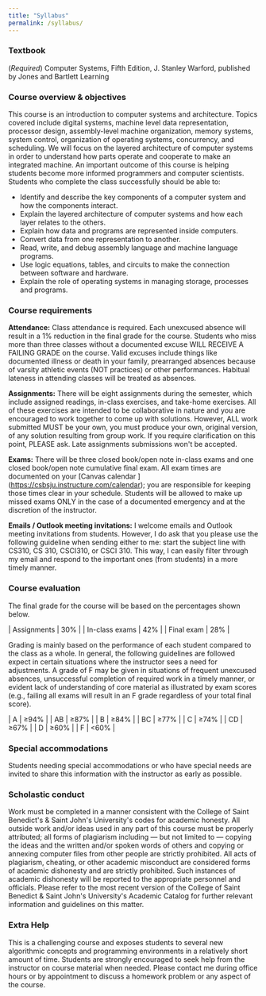 ```yaml
---
title: "Syllabus"
permalink: /syllabus/
---
```


### Textbook
(*Required*) Computer Systems, Fifth Edition, J. Stanley Warford, published by
Jones and Bartlett Learning

### Course overview & objectives
This course is an introduction to computer systems and architecture. Topics
covered include digital systems, machine level data representation, processor
design, assembly-level machine organization, memory systems, system control,
organization of operating systems, concurrency, and scheduling. We will focus on
the layered architecture of computer systems in order to understand how parts
operate and cooperate to make an integrated machine. An important outcome of
this course is helping students become more informed programmers and computer
scientists. Students who complete the class successfully should be able to:
* Identify and describe the key components of a computer system and how the
  components interact. 
* Explain the layered architecture of computer systems and how each layer
  relates to the others. 
* Explain how data and programs are represented inside computers. 
* Convert data from one representation to another. 
* Read, write, and debug assembly language and machine language programs. 
* Use logic equations, tables, and circuits to make the connection between
  software and hardware. 
* Explain the role of operating systems in managing storage, processes and
  programs.

### Course requirements
**Attendance:** Class attendance is required. Each unexcused absence will result
in a 1% reduction in the final grade for the course. Students who miss more than
three classes without a documented excuse WILL RECEIVE A FAILING GRADE on the
course. Valid excuses include things like documented illness or death in your
family, prearranged absences because of varsity athletic events (NOT practices)
or other performances. Habitual lateness in attending classes will be treated as
absences. 

**Assignments:** There will be eight assignments during the semester, which
include assigned readings, in-class exercises, and take-home exercises. All of
these exercises are intended to be collaborative in nature and you are
encouraged to work together to come up with solutions. However, ALL work
submitted MUST be your own, you must produce your own, original version, of any
solution resulting from group work. If you require clarification on this point,
PLEASE ask. Late assignments submissions won't be accepted.

**Exams:** There will be three closed book/open note in-class exams and one
closed book/open note cumulative final exam. All exam times are documented on
your [Canvas calendar <span class="fa
fa-external-link" aria-hidden="true"></span>]
(https://csbsju.instructure.com/calendar); you are responsible for keeping
those times clear in your schedule. Students will be allowed to make up missed
exams ONLY in the case of a documented emergency and at the discretion of the
instructor.

**Emails / Outlook meeting invitations:** I welcome emails and Outlook meeting
invitations from students. However, I do ask that you please use the following
guideline when sending either to me: start the subject line with CS310, CS 310,
CSCI310, or CSCI 310. This way, I can easily filter through my email and respond
to the important ones (from students) in a more timely manner.

### Course evaluation
The final grade for the course will be based on the percentages shown below.

| Assignments    | 30% |
| In-class exams | 42% |
| Final exam     | 28% |

Grading is mainly based on the performance of each student compared to the class
as a whole. In general, the following guidelines are followed expect in certain
situations where the instructor sees a need for adjustments. A grade of F may be
given in situations of frequent unexcused absences, unsuccessful completion of
required work in a timely manner, or evident lack of understanding of core
material as illustrated by exam scores (e.g., failing all exams will result in
an F grade regardless of your total final score).

| A  | &ge;94% |
| AB | &ge;87% |
| B  | &ge;84% |
| BC | &ge;77% |
| C  | &ge;74% |
| CD | &ge;67% |
| D  | &ge;60% |
| F  | &lt;60% |

### Special accommodations
Students needing special accommodations or who have special needs are invited to
share this information with the instructor as early as possible.

### Scholastic conduct
Work must be completed in a manner consistent with the College of Saint
Benedict's & Saint John's University's codes for academic honesty. All outside
work and/or ideas used in any part of this course must be properly attributed;
all forms of plagiarism including — but not limited to — copying the ideas and
the written and/or spoken words of others and copying or annexing computer files
from other people are strictly prohibited. All acts of plagiarism, cheating, or
other academic misconduct are considered forms of academic dishonesty and are
strictly prohibited. Such instances of academic dishonesty will be reported to
the appropriate personnel and officials. Please refer to the most recent version
of the College of Saint Benedict & Saint John's University's Academic Catalog
for further relevant information and guidelines on this matter.

### Extra Help
This is a challenging course and exposes students to several new algorithmic
concepts and programming environments in a relatively short amount of time.
Students are strongly encouraged to seek help from the instructor on course
material when needed. Please contact me during office hours or by appointment to
discuss a homework problem or any aspect of the course.
